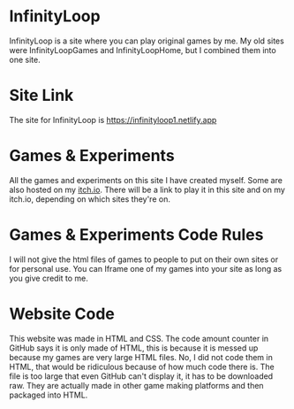 # InfinityLoop
InfinityLoop is a site where you can play original games by me.
My old sites were InfinityLoopGames and InfinityLoopHome, but I combined them into one site.

# Site Link
The site for InfinityLoop is
https://infinityloop1.netlify.app

# Games & Experiments
All the games and experiments on this site I have created myself. Some are also hosted on my <a href=https://infinityloopgames.itch.io>itch.io</a>.
There will be a link to play it in this site and on my itch.io, depending on which sites they're on.

# Games & Experiments Code Rules
I will not give the html files of games to people to put on their own sites or for personal use.
You can Iframe one of my games into your site as long as you give credit to me.

# Website Code
This website was made in HTML and CSS. 
The code amount counter in GitHub says it is only made of HTML, this is because it is messed up because my games are very large HTML files.  No, I did not code them in HTML, that would be ridiculous because of how much code there is. The file is too large that even GitHub can't display it, it has to be downloaded raw. They are actually made in other game making platforms and then packaged into HTML.
